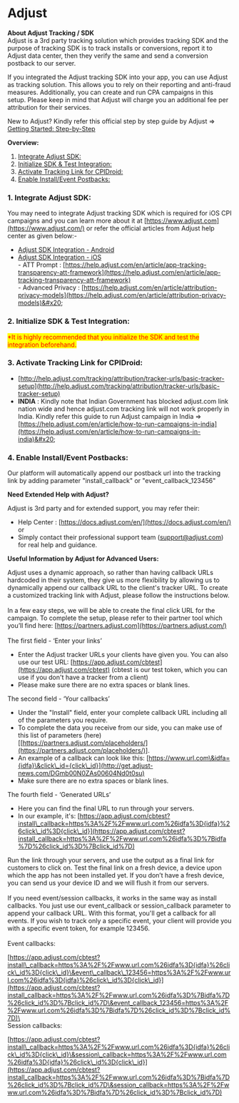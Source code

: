 # Adjust

**About Adjust Tracking / SDK**\
Adjust is a 3rd party tracking solution which provides tracking SDK and the purpose of tracking SDK is to track installs or conversions, report it to Adjust data center, then they verify the same and send a conversion postback to our server.

If you integrated the Adjust tracking SDK into your app, you can use Adjust as tracking solution. This allows you to rely on their reporting and anti-fraud measures. Additionally, you can create and run CPA campaigns in this setup. Please keep in mind that Adjust will charge you an additional fee per attribution for their services.&#x20;

New to Adjust? Kindly refer this official step by step guide by Adjust => [Getting Started: Step-by-Step](https://docs.adjust.com/en/getting-started/)

**Overview:**

1. [Integrate Adjust SDK:](adjust.md#h_01eqfh5c30ncx0c4cj8zkpdpq7)
2. [Initialize SDK & Test Integration:](adjust.md#h_01ex23b9q71swqry0798545av2)
3. [Activate Tracking Link for CPIDroid:](adjust.md#h_01eqfh5gm986h314ds894yrtf5)
4. [Enable Install/Event Postbacks:](adjust.md#h_01eqfh5n21m4hm3m87hv8p2gc2)

### 1. Integrate Adjust SDK: <a href="#h_01eqfh5c30ncx0c4cj8zkpdpq7" id="h_01eqfh5c30ncx0c4cj8zkpdpq7"></a>

You may need to integrate Adjust tracking SDK which is required for iOS CPI campaigns and you can learn more about it at [https://www.adjust.com](https://www.adjust.com/) or refer the official articles from Adjust help center as given below:-

* [Adjust SDK Integration - Android](https://github.com/adjust/android_sdk#summary)
* [Adjust SDK Integration - iOS](https://github.com/adjust/ios_sdk#summary)\
  &#x20;\- ATT Prompt : [https://help.adjust.com/en/article/app-tracking-transparency-att-framework](https://help.adjust.com/en/article/app-tracking-transparency-att-framework) \
  &#x20;\- Advanced Privacy : [https://help.adjust.com/en/article/attribution-privacy-models](https://help.adjust.com/en/article/attribution-privacy-models)&#x20;

### 2. Initialize SDK & Test Integration: <a href="#h_01ex23b9q71swqry0798545av2" id="h_01ex23b9q71swqry0798545av2"></a>

<mark style="color:red;">\*It is highly recommended that you initialize the SDK and test the integration beforehand.</mark>

### 3. Activate Tracking Link for CPIDroid: <a href="#h_01eqfh5gm986h314ds894yrtf5" id="h_01eqfh5gm986h314ds894yrtf5"></a>

* [http://help.adjust.com/tracking/attribution/tracker-urls/basic-tracker-setup](http://help.adjust.com/tracking/attribution/tracker-urls/basic-tracker-setup)
* **INDIA** : Kindly note that Indian Government has blocked adjust.com link nation wide and hence adjust.com tracking link will not work properly in India. Kindly refer this guide to run Adjust campaign in India => [https://help.adjust.com/en/article/how-to-run-campaigns-in-india](https://help.adjust.com/en/article/how-to-run-campaigns-in-india)&#x20;

### 4. Enable Install/Event Postbacks: <a href="#h_01eqfh5n21m4hm3m87hv8p2gc2" id="h_01eqfh5n21m4hm3m87hv8p2gc2"></a>

Our platform will automatically append our postback url into the tracking link by adding parameter "install\_callback" or "event\_callback\_123456"

&#x20;

**Need Extended Help with Adjust?**

Adjust is 3rd party and for extended support, you may refer their:

* Help Center : [https://docs.adjust.com/en/](https://docs.adjust.com/en/) or
* Simply contact their professional support team ([support@adjust.com](mailto:support@adjust.com)) for real help and guidance.

&#x20;

&#x20;

**Useful Information by Adjust for Advanced Users:**

Adjust uses a dynamic approach, so rather than having callback URLs hardcoded in their system, they give us more flexibility by allowing us to dynamically append our callback URL to the client's tracker URL. To create a customized tracking link with Adjust, please follow the instructions below.\
\
In a few easy steps, we will be able to create the final click URL for the campaign. To complete the setup, please refer to their partner tool which you’ll find here: [https://partners.adjust.com](https://partners.adjust.com/) \
\
The first field - ‘Enter your links’

* Enter the Adjust tracker URLs your clients have given you. You can also use our test URL: [https://app.adjust.com/cbtest](https://app.adjust.com/cbtest) (cbtest is our test token, which you can use if you don't have a tracker from a client) &#x20;
* Please make sure there are no extra spaces or blank lines.

The second field - ‘Your callbacks’

* Under the "Install" field, enter your complete callback URL including all of the parameters you require. &#x20;
* To complete the data you receive from our side, you can make use of this list of parameters (here) \[[https://partners.adjust.com/placeholders/](https://partners.adjust.com/placeholders/)]. &#x20;
* An example of a callback can look like this: [https://www.url.com\&idfa={idfa}\&click\_id={click\_id}](http://get.adjust-news.com/DGmb00N0ZAs00604Nd0t0su) &#x20;
* Make sure there are no extra spaces or blank lines.

The fourth field - ‘Generated URLs’

* Here you can find the final URL to run through your servers. &#x20;
* In our example, it's: [https://app.adjust.com/cbtest?install\_callback=https%3A%2F%2Fwww.url.com%26idfa%3D{idfa}%26click\_id%3D{click\_id}](https://app.adjust.com/cbtest?install_callback=https%3A%2F%2Fwww.url.com%26idfa%3D%7Bidfa%7D%26click_id%3D%7Bclick_id%7D)

Run the link through your servers, and use the output as a final link for customers to click on. Test the final link on a fresh device, a device upon which the app has not been installed yet. If you don’t have a fresh device, you can send us your device ID and we will flush it from our servers.\
\
If you need event/session callbacks, it works in the same way as install callbacks. You just use our event\_callback or session\_callback parameter to append your callback URL. With this format, you'll get a callback for all events. If you wish to track only a specific event, your client will provide you with a specific event token, for example 123456.\
\
Event callbacks:

[https://app.adjust.com/cbtest?install\_callback=https%3A%2F%2Fwww.url.com%26idfa%3D{idfa}%26click\_id%3D{click\_id}\&event\_callback\_123456=https%3A%2F%2Fwww.url.com%26idfa%3D{idfa}%26click\_id%3D{click\_id}](https://app.adjust.com/cbtest?install_callback=https%3A%2F%2Fwww.url.com%26idfa%3D%7Bidfa%7D%26click_id%3D%7Bclick_id%7D\&event_callback_123456=https%3A%2F%2Fwww.url.com%26idfa%3D%7Bidfa%7D%26click_id%3D%7Bclick_id%7D)\
\
Session callbacks:

[https://app.adjust.com/cbtest?install\_callback=https%3A%2F%2Fwww.url.com%26idfa%3D{idfa}%26click\_id%3D{click\_id}\&session\_callback=https%3A%2F%2Fwww.url.com%26idfa%3D{idfa}%26click\_id%3D{click\_id}](https://app.adjust.com/cbtest?install_callback=https%3A%2F%2Fwww.url.com%26idfa%3D%7Bidfa%7D%26click_id%3D%7Bclick_id%7D\&session_callback=https%3A%2F%2Fwww.url.com%26idfa%3D%7Bidfa%7D%26click_id%3D%7Bclick_id%7D)
